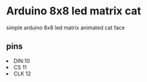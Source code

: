 <h1>Arduino 8x8 led matrix cat </h1>
<p>simple arduino 8x8 led matrix animated cat face</p>
<h2>pins</h2>
<ls>
  <li>DIN:10</li>
  <li>CS  11</li>
  <li>CLK 12</li>
</ls>
